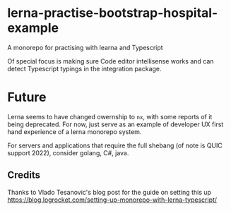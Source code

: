 # lerna-practise-bootstrap-hospital-example

A monorepo for practising with learna and Typescript

Of special focus is making sure Code editor intellisense works and can detect Typescript typings in the integration package.

# Future
Lerna seems to have changed owernship to `nx`, with some reports of it being deprecated.
For now, just serve as an example of developer UX first hand experience of a lerna monorepo system.

For servers and applications that require the full shebang (of note is QUIC support 2022), consider golang, C#, java.

## Credits
Thanks to Vlado Tesanovic's blog post for the guide on setting this up
https://blog.logrocket.com/setting-up-monorepo-with-lerna-typescript/
